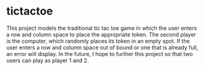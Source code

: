 # tictactoe
This project models the traditional tic tac toe game in which the user enters a row and column space to place the appropriate token. The second player is 
the computer, which randomly places its token in an empty spot. If the user enters a row and column space out of bound or one that is already full,
an error will display. In the future, I hope to further this project so that two users can play as player 1 and 2. 
